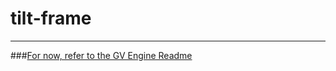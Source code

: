 # tilt-frame
---
###[For now, refer to the GV Engine Readme](https://github.com/pstrawberriedev/gv-engine)
